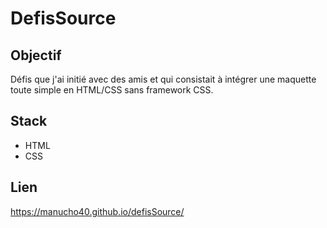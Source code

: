 # DefisSource

## Objectif
Défis que j'ai initié avec des amis et qui consistait à intégrer une maquette toute simple en HTML/CSS sans framework CSS.

## Stack
- HTML
- CSS

## Lien
https://manucho40.github.io/defisSource/
